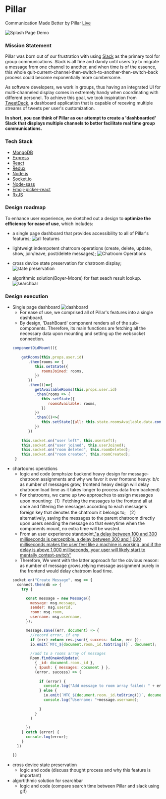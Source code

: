 # Pillar

Communication Made Better by Pillar [Live](https://pillrz.herokuapp.com/#/)

![Splash Page Demo](https://github.com/dabaojian1992/Pillar/blob/main/gifs/splash2.gif)


### Mission Statement 


Pillar was born out of our frustration with using [Slack](https://slack.com/intl/en-is/) as the primary tool for group communications. Slack is all fine and dandy until users try to migrate a message from one channel to another, and when time is of the essence, this whole quit-current-channel-then-switch-to-another-then-switch-back process could become exponentially more cumbersome. 

As software developers, we work in groups, thus having an integrated UI for multi-channeled display comes in extremely handy when coordinating with different personel. To achieve this goal, we took inspiration from [TweetDeck](https://tweetdeck.twitter.com/), a dashboard application that is capable of receving multiple streams of tweets per user's customization. 

**In short, you can think of Pillar as our attempt to create a 'dashboarded' Slack that displays multiple channels to better facilitate real time group communications.** 


### Tech Stack

* [MongoDB](https://www.mongodb.com/)
* [Express](https://expressjs.com/)
* [React](https://reactjs.org/)
* [Redux](https://redux.js.org/)
* [Node.js](https://nodejs.org/en/)
* [Socket.io](https://socket.io/)
* [Node-sass](https://www.npmjs.com/package/node-sass)
* [Emoji-picker-react](https://www.npmjs.com/package/emoji-picker-react)
* [RxJS](https://rxjs-dev.firebaseapp.com/)

### Design roadmap

To enhance user experience, we sketched out a design to **optimize the efficiency for ease of use**, which includes: 
* a single page dashboard that provides accessibility to all of Pillar's features; 
![all features](https://github.com/dabaojian1992/Pillar/blob/main/gifs/all_features.gif)

* lightweigt indempotent chatroom operations (create, delete, update, show, join/leave, post/delete messages); 
![Chatroom Operations](https://github.com/dabaojian1992/Pillar/blob/main/gifs/chatroom_operations.gif)

* cross device state preservation for chatroom display; 
![state preservation](https://github.com/dabaojian1992/Pillar/blob/main/gifs/state_preservation.gif)

* algorithmic solution(Boyer-Moore) for fast seach result lookup. 
![searchbar](https://github.com/dabaojian1992/Pillar/blob/main/gifs/search.gif)

### Design execution

* Single page dashboard
 ![dashboard](https://github.com/dabaojian1992/Pillar/blob/main/gifs/Screenshot%202021-02-07%20235445.png)
  * For ease of use, we comprised all of Pillar's features into a single dashboard. 
  * By design, 'DashBoard' component renders all of the sub-components. Therefore, its main functions are fetching all the necessary data upon mounting and setting up the websocket connection. 
  ```js
  componentDidMount(){
      
      getRooms(this.props.user.id)
         .then(rooms => {
            this.setState({
               roomsJoined: rooms,
            })
         })
         .then(()=>{
            getAvailableRooms(this.props.user.id)                                
            .then(rooms => {
               this.setState({
                  roomsAvailable: rooms,
               })
            })
            .then(()=>{
               this.setState({all: this.state.roomsAvailable.data.concat(this.state.roomsJoined.data)})
            })
         })
      
      this.socket.on("user left", this.userLeft);
      this.socket.on("user joined", this.userJoined);
      this.socket.on("room deleted", this.roomDeleted);
      this.socket.on("room created", this.roomCreated);
   }
   ```
* chartooms operations
  * logic and code (emphsize backend heavy design for message-chatroom assignments and why we favor it over frontend heavy: b/c as number of messages grow, frontend heavy design will delay chatroom load time as it takes longer to process data from backend)
  * For chatrooms, we came up two approaches to assign messages upon mounting:（1）Fetching the messages to the frontend all at once and filtering the messages according to each message's foreign key that denotes the chatroom it belongs to; （2）alternatively, saving the messages to the parent chatroom directly upon users sending the message so that everytime when the components mount, no extra time will be wasted. 
  * From an user experience standpoint,["a delay between 100 and 300 milliseconds is perceptible. a delay between 300 and 1,000 milliseconds makes the user feel like a machine is working, and if the delay is above 1,000 milliseconds, your user will likely start to mentally context-switch"](https://designingforperformance.com/performance-is-ux/#:~:text=A%20delay%20of%20less%20than,start%20to%20mentally%20context%2Dswitch)
  * Therefore, We went with the latter approach for the obvious reason: as number of message grows,relying message assignment purely in the frontend would delay chatroom load time. 
  ```js
  socket.on("Create Message", msg => {
    connect.then(db => {
      try {

        const message = new Message({
          message: msg.message,
          sender: msg.userId,
          room: msg.room,
          username: msg.username,
        });

        message.save((err, document) => {
          //record error, if any
          if (err) return res.json({ success: false, err });
          io.emit(`MTC_${document.room._id.toString()}`, document);
           
          //add to a rooms array of messages
          Room.findOneAndUpdate(
            { _id: document.room._id },
            { $push: { messages: document } },
            (error, success) => {
               
              if (error) {
                console.log("Add message to room array failed: " + error);
              } else {
                io.emit(`MTC_${document.room._id.toString()}`, document);
                console.log("Username: "+message.username);
                 
              }
            }
          )
            
        })
      } catch (error) {
        console.log(error);
      }
    })

  })
  ```
* cross device state preservation
  * logic and code (discuss thought process and why this feature is important)
* algortithmic solution for searchbar
  * logic and code (compare search time between Pillar and slack using gif)
